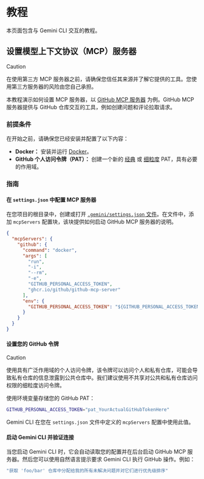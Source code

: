 # 教程

本页面包含与 Gemini CLI 交互的教程。

## 设置模型上下文协议（MCP）服务器

> [!CAUTION]
> 在使用第三方 MCP 服务器之前，请确保您信任其来源并了解它提供的工具。您使用第三方服务器的风险由您自己承担。

本教程演示如何设置 MCP 服务器，以 [GitHub MCP 服务器](https://github.com/github/github-mcp-server) 为例。GitHub MCP 服务器提供与 GitHub 仓库交互的工具，例如创建问题和评论拉取请求。

### 前提条件

在开始之前，请确保您已经安装并配置了以下内容：

- **Docker：** 安装并运行 [Docker]。
- **GitHub 个人访问令牌（PAT）：** 创建一个新的 [经典] 或 [细粒度] PAT，具有必要的作用域。

[Docker]: https://www.docker.com/
[经典]: https://github.com/settings/tokens/new
[细粒度]: https://github.com/settings/personal-access-tokens/new

### 指南

#### 在 `settings.json` 中配置 MCP 服务器

在您项目的根目录中，创建或打开 [`.gemini/settings.json` 文件](./configuration.md)。在文件中，添加 `mcpServers` 配置块，该块提供如何启动 GitHub MCP 服务器的说明。

```json
{
  "mcpServers": {
    "github": {
      "command": "docker",
      "args": [
        "run",
        "-i",
        "--rm",
        "-e",
        "GITHUB_PERSONAL_ACCESS_TOKEN",
        "ghcr.io/github/github-mcp-server"
      ],
      "env": {
        "GITHUB_PERSONAL_ACCESS_TOKEN": "${GITHUB_PERSONAL_ACCESS_TOKEN}"
      }
    }
  }
}
```

#### 设置您的 GitHub 令牌

> [!CAUTION]
> 使用具有广泛作用域的个人访问令牌，该令牌可以访问个人和私有仓库，可能会导致私有仓库的信息泄露到公共仓库中。我们建议使用不共享对公共和私有仓库访问权限的细粒度访问令牌。

使用环境变量存储您的 GitHub PAT：

```bash
GITHUB_PERSONAL_ACCESS_TOKEN="pat_YourActualGitHubTokenHere"
```

Gemini CLI 在您在 `settings.json` 文件中定义的 `mcpServers` 配置中使用此值。

#### 启动 Gemini CLI 并验证连接

当您启动 Gemini CLI 时，它会自动读取您的配置并在后台启动 GitHub MCP 服务器。然后您可以使用自然语言提示要求 Gemini CLI 执行 GitHub 操作。例如：

```bash
"获取 'foo/bar' 仓库中分配给我的所有未解决问题并对它们进行优先级排序"
```
